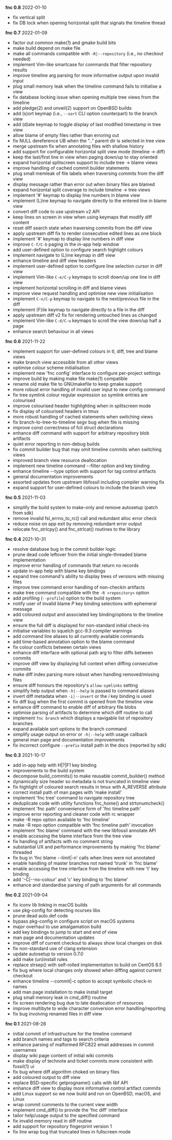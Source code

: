 **fnc 0.8** 2022-01-10

- fix vertical split
- fix DB lock when opening horizontal split that signals the timeline thread

**fnc 0.7** 2022-01-09

- factor out common make(1) and gmake build bits
- make build depend on make file
- make all commands compatible with `-R|--repository` (i.e., no checkout needed)
- implement Vim-like smartcase for commands that filter repository results
- improve timeline arg parsing for more informative output upon invalid input
- plug small memory leak when the timeline command fails to initialise a view
- fix database locking issue when opening multiple tree views from the timeline
- add pledge(2) and unveil(2) support on OpenBSD builds
- add (s)ort keymap (i.e., `--sort` CLI option counterpart) to the branch view
- add (d)ate keymap to toggle display of last modified timestamp in tree view
- allow blame of empty files rather than erroring out
- fix NULL dereference UB when the ".." parent dir is selected in tree view
- merge upstream fix when annotating files with shallow history
- add support for configurable horizontal split view mode (timeline -> diff)
- keep the last/first line in view when paging down/up to stay oriented
- expand horizontal splitscreen support to include tree -> blame views
- improve handling of cached commit builder statements
- plug small memleak of file labels when traversing commits from the diff view
- display message rather than error out when binary files are blamed
- expand horizontal split coverage to include timeline -> tree views
- implement '#' keymap to display line numbers in blame view
- implement (L)ine keymap to navigate directly to the entered line in blame view
- convert diff code to use upstream v2 API
- keep lines on screen in view when using keymaps that modify diff content
- reset diff search state when traversing commits from the diff view
- apply upstream diff fix to render consecutive edited lines as one block
- implement '#' keymap to display line numbers in diff view
- improve `C-f/C-b` paging in the in-app help window
- add user-defined option to configure search highlight colours
- implement navigate to (L)ine keymap in diff view
- enhance timeline and diff view headers
- implement user-defined option to configure line selection cursor in diff view
- implement Vim-like `C-e/C-y` keymaps to scroll down/up one line in diff view
- implement horizontal scrolling in diff and blame views
- improve view request handling and optimise new view initialisation
- implement `C-n/C-p` keymap to navigate to the next/previous file in the diff
- implement (F)ile keymap to navigate directly to a file in the diff
- apply upstream diff v2 fix for rendering untouched lines as changed
- implement Vim-like `C-d/C-u` keymaps to scroll the view down/up half a page
- enhance search behaviour in all views

**fnc 0.6** 2021-11-22

- implement support for user-defined colours in tl, diff, tree and blame views
- make branch view accessible from all other views
- optimise colour scheme initialisation
- implement new 'fnc config' interface to configure per-project settings
- improve build by making make file make(1) compatible
- rename old make file to GNUmakefile to keep gmake support
- more robust error handling of invalid user input to new config command
- fix tree symlink colour regular expression so symlink entries are colourised
- improve colourised header highlighting when in splitscreen mode
- fix display of colourised headers in tmux
- more robust handling of cached statements when switching views
- fix branch-to-tree-to-timeline segv bug when file is missing
- improve const correctness of fcli struct declarations
- enhance diff command with support for arbitrary repository blob artifacts
- quiet error reporting in non-debug builds
- fix commit builder bug that may omit timeline commits when switching views
- improved branch view resource deallocation
- implement new timeline command --filter option and key binding
- enhance timeline --type option with support for tag control artifacts
- general documentation improvements
- assorted updates from upstream libfossil including compiler warning fix
- expand support for user-defined colours to include the branch view

**fnc 0.5** 2021-11-03

- simplify the build system to make-only and remove autosetup (patch from sdk)
- remove invalid fsl_errno_to_rc() call and redundant alloc error check
- reduce noise on app exit by removing redundant error output
- relocate fnc_strlcpy() and fnc_strlcat() routines to the library

**fnc 0.4** 2021-10-31

- resolve database bug in the commit builder logic
- prune dead code leftover from the initial single-threaded blame implementation
- improve error handling of commands that return no records
- update in-app help with blame key bindings
- expand tree command's ability to display trees of versions with missing files
- improve tree command error handling of non-checkin artifacts
- make tree command compatible with the `-R <repository>` option
- add profiling (`--profile`) option to the build system
- notify user of invalid blame _P_ key binding selections with ephemeral message
- add coloured output and associated key binding/options to the timeline view
- ensure the full diff is displayed for non-standard initial check-ins
- initialise variables to squelch gcc-9.3 compiler warnings
- add command line aliases to all currently available commands
- add time-based annotation option to the blame command
- fix colour conflicts between certain views
- enhance diff interface with optional path arg to filter diffs between commits
- improve diff view by displaying full context when diffing consecutive commits
- make diff index parsing more robust when handling removed/missing files
- ensure diff honours the repository's `allow-symlinks` setting
- simplify help output when `-h|--help` is passed to command aliases
- invert diff metadata when `-i|--invert` or the _i_ key binding is used
- fix diff bug when the first commit is opened from the timeline view
- enhance diff command to enable diff of arbitrary file blobs
- optimise parsing of artifacts to determine which diff routine to call
- implement `fnc branch` which displays a navigable list of repository branches
- expand available sort options to the branch command
- simplify usage output on error or `-h|--help` with usage callback
- general man page and documentation improvements
- fix incorrect configure `--prefix` install path in the docs (reported by sdk)

**fnc 0.3** 2021-10-17

- add in-app help with H|?|F1 key binding
- improvements to the build system
- decompose build_commits() to make reusable commit_builder() method
- dynamically size header so metadata is not truncated in timeline view
- fix highlight of coloured search results in tmux with A_REVERSE attribute
- correct install path of man pages with 'make install'
- implement 'fnc tree' command to navigate repository tree
- deduplicate code with utility functions fnc_home() and strtonumcheck()
- implement 'fnc path' convenience form of 'fnc timeline path'
- improve error reporting and cleaner code with rc wrapper
- make -R repo option available to 'fnc timeline' 
- make -R repo option compatible with 'fnc timeline path' invocation
- implement 'fnc blame' command with the new libfossil annotate API
- enable accessing the blame interface from the tree view
- fix handling of artifacts with no comment string
- substantial UX and performance improvements by making 'fnc blame' threaded
- fix bug in 'fnc blame --limit|-n' calls when lines were not annotated
- enable handling of master branches not named 'trunk' in 'fnc blame'
- enable accessing the tree interface from the timeline with new 't' key binding
- add '-C|--no-colour' and 'c' key binding to 'fnc blame'
- enhance and standardise parsing of path arguments for all commands

**fnc 0.2** 2021-09-04

- fix iconv lib linking in macOS builds
- use pkg-config for detecting ncurses libs
- prune dead auto.def code
- bypass pkg-config in configure script on macOS systems
- major overhaul to use amalgamation build
- add key bindings to jump to start and end of view
- man page and documentation updates
- improve diff of current checkout to always show local changes on disk
- fix non-standard use of clang extension
- update autosetup to version 0.7.0
- add make (un)install rules
- replace strsep() with self-rolled implementation to build on CentOS 6.5
- fix bug where local changes only showed when diffing against current checkout
- enhance timeline --commit|-c option to accept symbolic check-in names
- add man page installation to make install target
- plug small memory leak in cmd_diff() routine
- fix screen rendering bug due to late deallocation of resources
- improve multibyte to wide character conversion error handling/reporting
- fix bug involving renamed files in diff view

**fnc 0.1** 2021-08-28

- initial commit of infrastructure for the timeline command
- add branch names and tags to search criteria
- enhance parsing of malformed RFC822 email addresses in commit usernames
- display wiki page content of initial wiki commits
- make display of technote and ticket commits more consistent with fossil(1) ui
- fix bug where diff algorithm choked on binary files
- add coloured output to diff view
- replace BSD-specific getprogname() calls with libf API
- enhance diff view to display more informative control artifact commits
- add Linux support so we now build and run on OpenBSD, macOS, and Linux
- wrap commit comments to the current view width
- implement cmd_diff() to provide the 'fnc diff' interface
- tailor help/usage output to the specified command
- fix invalid memory read in diff routine
- add support for repository fingerprint version 1
- fix line wrap bug that truncated lines in fullscreen mode

